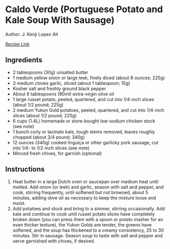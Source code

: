 # Caldo Verde (Portuguese Potato and Kale Soup With Sausage)

Author: J. Kenji Lopez Alt

[Recipe Link](https://www.seriouseats.com/recipes/2017/01/caldo-verde-portuguese-potato-kale-soup-recipe.html)

## Ingredients
- 2 tablespoons (30g) unsalted butter
- 1 medium yellow onion or large leek, finely diced (about 8 ounces; 225g)
- 3 medium cloves garlic, sliced (about 1 tablespoon; 15g)
- Kosher salt and freshly ground black pepper
- About 6 tablespoons (90ml) extra-virgin olive oil
- 1 large russet potato, peeled, quartered, and cut into 1/4-inch slices (about 1/2 pound; 225g)
- 2 medium Yukon Gold potatoes, peeled, quartered, and cut into 1/4-inch slices (about 1/2 pound; 225g)
- 6 cups (1.4L) homemade or store-bought low-sodium chicken stock (see note)
- 1 bunch curly or lacinato kale, tough stems removed, leaves roughly chopped (about 3/4 pound; 340g)
- 12 ounces (340g) cooked linguiça or other garlicky pork sausage, cut into 1/4- to 1/2-inch slices (see note)
- Minced fresh chives, for garnish (optional)

## Instructions
1. Heat butter in a large Dutch oven or saucepan over medium heat until melted. Add onion (or leek) and garlic, season with salt and pepper, and cook, stirring frequently, until softened but not browned, about 5 minutes, adding olive oil as necessary to keep the mixture loose and moist.
2. Add potatoes and stock and bring to a simmer, stirring occasionally. Add kale and continue to cook until russet potato slices have completely broken down (you can press them with a spoon or potato masher for an even thicker texture), the Yukon Golds are tender, the greens have softened, and the soup has thickened to a creamy consistency, 25 to 30 minutes. Stir in sausage. Season soup to taste with salt and pepper and serve garnished with chives, if desired.